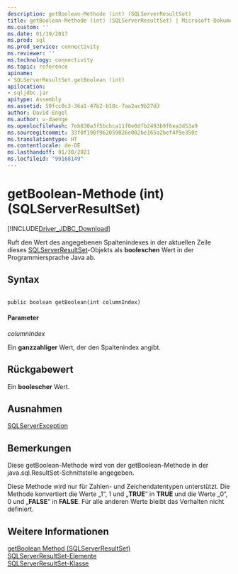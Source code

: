 ```yaml
---
description: getBoolean-Methode (int) (SQLServerResultSet)
title: getBoolean-Methode (int) (SQLServerResultSet) | Microsoft-Dokumentation
ms.custom: ''
ms.date: 01/19/2017
ms.prod: sql
ms.prod_service: connectivity
ms.reviewer: ''
ms.technology: connectivity
ms.topic: reference
apiname:
- SQLServerResultSet.getBoolean (int)
apilocation:
- sqljdbc.jar
apitype: Assembly
ms.assetid: 50fcc0c3-36a1-47b2-b18c-7aa2ac9b27d3
author: David-Engel
ms.author: v-daenge
ms.openlocfilehash: 7eb830a3f5bcbca11f0e0dfb2493b9f6ea3d53a9
ms.sourcegitcommit: 33f0f190f962059826e002be165a2bef4f9e350c
ms.translationtype: HT
ms.contentlocale: de-DE
ms.lasthandoff: 01/30/2021
ms.locfileid: "99168149"
---
```

# <a name="getboolean-method-int-sqlserverresultset"></a>getBoolean-Methode (int) (SQLServerResultSet)
[!INCLUDE[Driver_JDBC_Download](../../../includes/driver_jdbc_download.md)]

  Ruft den Wert des angegebenen Spaltenindexes in der aktuellen Zeile dieses [SQLServerResultSet](../../../connect/jdbc/reference/sqlserverresultset-class.md)-Objekts als **booleschen** Wert in der Programmiersprache Java ab.  
  
## <a name="syntax"></a>Syntax  
  
```  
  
public boolean getBoolean(int columnIndex)  
```  
  
#### <a name="parameters"></a>Parameter  
 *columnIndex*  
  
 Ein **ganzzahliger** Wert, der den Spaltenindex angibt.  
  
## <a name="return-value"></a>Rückgabewert  
 Ein **boolescher** Wert.  
  
## <a name="exceptions"></a>Ausnahmen  
 [SQLServerException](../../../connect/jdbc/reference/sqlserverexception-class.md)  
  
## <a name="remarks"></a>Bemerkungen  
 Diese getBoolean-Methode wird von der getBoolean-Methode in der java.sql.ResultSet-Schnittstelle angegeben.  
  
 Diese Methode wird nur für Zahlen- und Zeichendatentypen unterstützt. Die Methode konvertiert die Werte „1“, 1 und „**TRUE**“ in **TRUE** und die Werte „0“, 0 und „**FALSE**“ in **FALSE**. Für alle anderen Werte bleibt das Verhalten nicht definiert.  
  
## <a name="see-also"></a>Weitere Informationen  
 [getBoolean Method &#40;SQLServerResultSet&#41;](../../../connect/jdbc/reference/getboolean-method-sqlserverresultset.md)   
 [SQLServerResultSet-Elemente](../../../connect/jdbc/reference/sqlserverresultset-members.md)   
 [SQLServerResultSet-Klasse](../../../connect/jdbc/reference/sqlserverresultset-class.md)  
  
  
